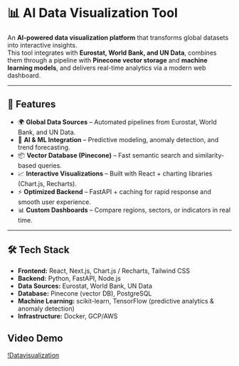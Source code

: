# 📊 AI Data Visualization Tool

An **AI-powered data visualization platform** that transforms global datasets into interactive insights.  
This tool integrates with **Eurostat, World Bank, and UN Data**, combines them through a pipeline with **Pinecone vector storage** and **machine learning models**, and delivers real-time analytics via a modern web dashboard.

---

## 🚀 Features
- 🌍 **Global Data Sources** – Automated pipelines from Eurostat, World Bank, and UN Data.  
- 🧠 **AI & ML Integration** – Predictive modeling, anomaly detection, and trend forecasting.  
- 📦 **Vector Database (Pinecone)** – Fast semantic search and similarity-based queries.  
- 📈 **Interactive Visualizations** – Built with React + charting libraries (Chart.js, Recharts).  
- ⚡ **Optimized Backend** – FastAPI + caching for rapid response and smooth user experience.  
- 📊 **Custom Dashboards** – Compare regions, sectors, or indicators in real time.  

---

## 🛠️ Tech Stack
- **Frontend:** React, Next.js, Chart.js / Recharts, Tailwind CSS  
- **Backend:** Python, FastAPI, Node.js  
- **Data Sources:** Eurostat, World Bank, UN Data  
- **Database:** Pinecone (vector DB), PostgreSQL  
- **Machine Learning:** scikit-learn, TensorFlow (predictive analytics & anomaly detection)  
- **Infrastructure:** Docker, GCP/AWS

## Video Demo
[!Datavisualization](assets/datavisualization.gif)
